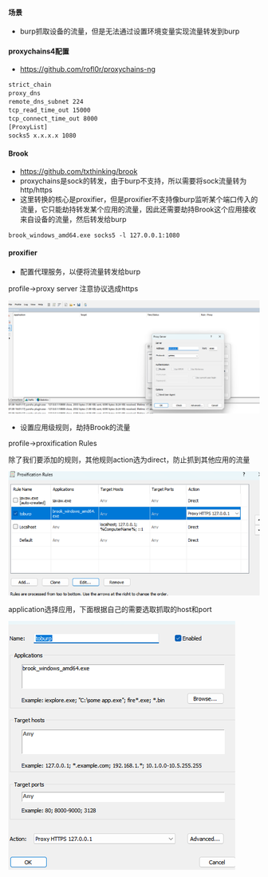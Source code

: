 #### 场景

* burp抓取设备的流量，但是无法通过设置环境变量实现流量转发到burp

#### proxychains4配置

* https://github.com/rofl0r/proxychains-ng

```txt
strict_chain
proxy_dns
remote_dns_subnet 224
tcp_read_time_out 15000
tcp_connect_time_out 8000
[ProxyList]
socks5 x.x.x.x 1080
```

#### Brook

* https://github.com/txthinking/brook
* proxychains是sock的转发，由于burp不支持，所以需要将sock流量转为http/https
* 这里转换的核心是proxifier，但是proxifier不支持像burp监听某个端口传入的流量，它只能劫持转发某个应用的流量，因此还需要劫持Brook这个应用接收来自设备的流量，然后转发给burp

```shell
brook_windows_amd64.exe socks5 -l 127.0.0.1:1080
```

#### proxifier

* 配置代理服务，以便将流量转发给burp

profile->proxy server 注意协议选成https

![image-20250709161544853](./images/image-20250709161544853.png)

* 设置应用级规则，劫持Brook的流量

profile->proxification Rules

除了我们要添加的规则，其他规则action选为direct，防止抓到其他应用的流量

![image-20250709161836480](./images/image-20250709161836480.png)

application选择应用，下面根据自己的需要选取抓取的host和port

![image-20250709161945546](./images/image-20250709161945546.png)